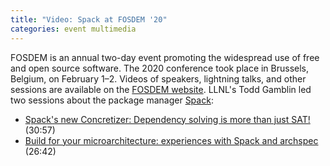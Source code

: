 ```yaml
---
title: "Video: Spack at FOSDEM '20"
categories: event multimedia
---
```


FOSDEM is an annual two-day event promoting the widespread use of free and open source software. The 2020 conference took place in Brussels, Belgium, on February 1–2. Videos of speakers, lightning talks, and other sessions are available on the [FOSDEM website](https://fosdem.org/2020/schedule/events/). LLNL's Todd Gamblin led two sessions about the package manager [Spack](https://github.com/spack):

- [Spack's new Concretizer: Dependency solving is more than just SAT!](https://fosdem.org/2020/schedule/event/dependency_solving_not_just_sat/) (30:57)
- [Build for your microarchitecture: experiences with Spack and archspec](https://fosdem.org/2020/schedule/event/archspec/) (26:42)
